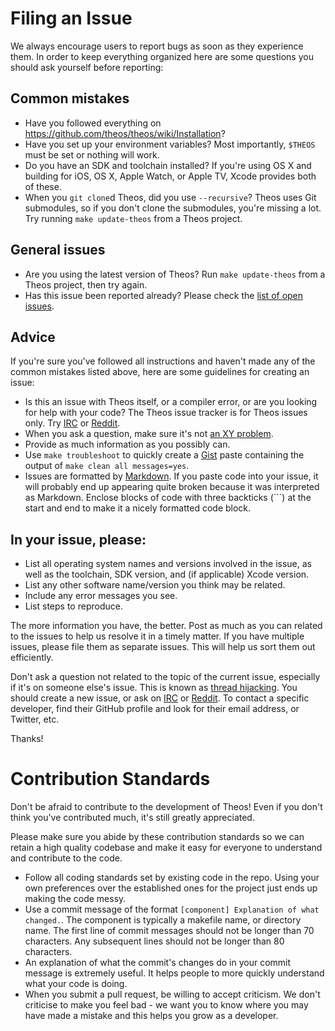 # Filing an Issue
We always encourage users to report bugs as soon as they experience them. In order to keep everything organized here are some questions you should ask yourself before reporting:

## Common mistakes
* Have you followed everything on https://github.com/theos/theos/wiki/Installation?
* Have you set up your environment variables? Most importantly, `$THEOS` must be set or nothing will work.
* Do you have an SDK and toolchain installed? If you're using OS X and building for iOS, OS X, Apple Watch, or Apple TV, Xcode provides both of these.
* When you `git clone`d Theos, did you use `--recursive`? Theos uses Git submodules, so if you don't clone the submodules, you're missing a lot. Try running `make update-theos` from a Theos project.

## General issues
* Are you using the latest version of Theos? Run `make update-theos` from a Theos project, then try again.
* Has this issue been reported already? Please check the [list of open issues](https://github.com/theos/theos/issues).

## Advice
If you're sure you've followed all instructions and haven't made any of the common mistakes listed above, here are some guidelines for creating an issue:

* Is this an issue with Theos itself, or a compiler error, or are you looking for help with your code? The Theos issue tracker is for Theos issues only. Try [IRC](http://iphonedevwiki.net/index.php/How_to_use_IRC) or [Reddit](https://www.reddit.com/r/jailbreakdevelopers).
* When you ask a question, make sure it's not [an XY problem](http://xyproblem.info/).
* Provide as much information as you possibly can.
* Use `make troubleshoot` to quickly create a [Gist](https://gist.github.com/) paste containing the output of `make clean all messages=yes`.
* Issues are formatted by [Markdown](https://guides.github.com/features/mastering-markdown/). If you paste code into your issue, it will probably end up appearing quite broken because it was interpreted as Markdown. Enclose blocks of code with three backticks (\`\`\`) at the start and end to make it a nicely formatted code block.

## In your issue, please:
* List all operating system names and versions involved in the issue, as well as the toolchain, SDK version, and (if applicable) Xcode version.
* List any other software name/version you think may be related.
* Include any error messages you see.
* List steps to reproduce.

The more information you have, the better. Post as much as you can related to the issues to help us resolve it in a timely matter. If you have multiple issues, please file them as separate issues. This will help us sort them out efficiently.

Don't ask a question not related to the topic of the current issue, especially if it's on someone else's issue. This is known as [thread hijacking](http://www.urbandictionary.com/define.php?term=Thread+Hijacking). You should create a new issue, or ask on [IRC](http://iphonedevwiki.net/index.php/How_to_use_IRC) or [Reddit](https://www.reddit.com/r/jailbreakdevelopers). To contact a specific developer, find their GitHub profile and look for their email address, or Twitter, etc.

Thanks!

# Contribution Standards
Don't be afraid to contribute to the development of Theos! Even if you don't think you've contributed much, it's still greatly appreciated.

Please make sure you abide by these contribution standards so we can retain a high quality codebase and make it easy for everyone to understand and contribute to the code.

* Follow all coding standards set by existing code in the repo. Using your own preferences over the established ones for the project just ends up making the code messy.
* Use a commit message of the format `[component] Explanation of what changed.`. The component is typically a makefile name, or directory name. The first line of commit messages should not be longer than 70 characters. Any subsequent lines should not be longer than 80 characters.
* An explanation of what the commit's changes do in your commit message is extremely useful. It helps people to more quickly understand what your code is doing.
* When you submit a pull request, be willing to accept criticism. We don't criticise to make you feel bad - we want you to know where you may have made a mistake and this helps you grow as a developer.
